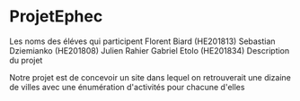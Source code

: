 # ProjetEphec
Les noms des éléves qui participent
Florent Biard (HE201813)
Sebastian Dziemianko (HE201808)
Julien Rahier
Gabriel Etolo (HE201834)
                                                        Description du projet
                                            
 Notre projet est de concevoir un site dans lequel on retrouverait une dizaine de villes avec une énumération d'activités pour chacune d'elles
 
